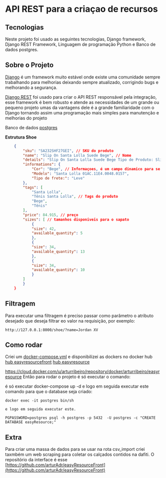 
# API REST para a criaçao de recursos

## Tecnologias

Neste projeto foi usado as seguintes tecnologias,
Django framework,
Django REST Framework,
Linguagem de programação Python e
Banco de dados postgres.

## Sobre o Projeto

[Django](https://www.djangoproject.com/) é um framework muito estável onde existe uma comunidade sempre trabalhando para melhorias
deixando sempre atualizado, corrigindo bugs e melhorando a segurança.

[Django REST](http://www.django-rest-framework.org/) foi usado para criar o API REST responsável pela integração, esse framework é bem robusto e atende as necessidades de um grande ou pequeno projeto umas da vantagens dele é a grande familiaridade com o Django tornando assim uma programação mais simples para manutenção e melhorias do projeto

Banco de dados [postgres](https://www.sqlite.org/)

**Estrutura Shoe**

```json
    {
        "sku": "SA232SHF27GEI", // SKU do produto
        "name": "Slip On Santa Lolla Suede Bege", // Nome
        "details": "Slip On Santa Lolla Suede Bege Tipo de Produto: Slip OnOcasião/Estilo: CasualMaterial Externo: TêxtilMaterial Interno: SintéticoMaterial da Sola: Sintético", // Detalhes
        "informations": {
            "Cor": "Bege", // Informaçoes, é um campo dinamico para se inserir qualquer dado
            "Modelo": "Santa Lolla 01AC.11E4.0048.0157",
            "Tipo de frete:": "Leve"
        },
        "tags": [
            "Santa Lolla",
            "Tênis Santa Lolla", // Tags do produto
            "Bege",
            "Tênis"
        ],
        "price": 84.915, // preço
        "sizes": [ // tamanhos disponiveis para o sapato
            {
            "size": 42,
            "available_quantity": 5
            },
            {
            "size": 34,
            "available_quantity": 13
            },
            {
            "size": 34,
            "available_quantity": 10
            }
        ]
        }
    }
```

## Filtragem

Para executar uma filtragem é preciso passar como parâmetro o atributo desejado que deseja filtrar eo valor na requisição, por exemplo:

`http://127.0.0.1:8000/shoe/?name=Jordan XV`

## Como rodar

Criei um [docker-compose.yml](https://hub.docker.com/) e disponibilizei as dockers no docker hub [hub easyresourcefront](hhttps://cloud.docker.com/u/arturribeiro/repository/docker/arturribeiro/easyresourcefront)
[hub easyresource](https://cloud.docker.com/u/arturribeiro/repository/docker/arturribeiro/easyresource)


https://cloud.docker.com/u/arturribeiro/repository/docker/arturribeiro/easyresource
Então para rodar o projeto é só executar o comando:

é só executar docker-compose up -d e logo em seguida executar este comando para que o 
database seja criado: 

    docker exec -it postgres bin/sh

    e logo em seguida executar este.

    PGPASSWORD=postgres psql -h postgres -p 5432  -U postgres -c "CREATE DATABASE easyResource;"

## Extra

Para criar uma massa de dados para se usar na rota csv_import criei taxmbém um web scraping para coletar os calçados contidos na dafiti.
O repositório da interface é esse [https://github.com/arturAdr/easyResourceFront](https://github.com/arturAdr/easyResourceFront)
